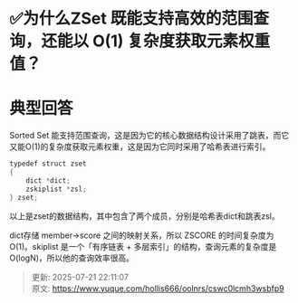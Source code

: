 # ✅为什么ZSet 既能支持高效的范围查询，还能以 O(1) 复杂度获取元素权重值？

# 典型回答


Sorted Set 能支持范围查询，这是因为它的核心数据结构设计采用了跳表，而它又能O(1)的复杂度获取元素权重，这是因为它同时采用了哈希表进行索引。



```java
typedef struct zset 
{ 
    dict *dict; 
    zskiplist *zsl;
} zset;
```



以上是zset的数据结构，其中包含了两个成员，分别是哈希表dict和跳表zsl。



dict存储 member->score 之间的映射关系，所以 ZSCORE 的时间复杂度为 O(1)。skiplist 是一个「有序链表 + 多层索引」的结构，查询元素的复杂度是 O(logN)，所以他的查询效率很高。



> 更新: 2025-07-21 22:11:07  
> 原文: <https://www.yuque.com/hollis666/oolnrs/cswc0lcmh3wsbfp9>